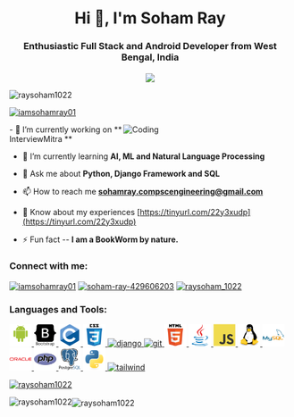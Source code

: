 
<h1 align="center">Hi 👋, I'm Soham Ray</h1>
<h3 align="center">Enthusiastic Full Stack and Android Developer from West Bengal, India</h3>

<p align="center"><img align="center" src="https://github-readme-streak-stats.herokuapp.com/?user=raysoham1022&" /></p>

<p align="left"> <img src="https://komarev.com/ghpvc/?username=raysoham1022&label=Profile%20views&color=0e75b6&style=flat" alt="raysoham1022" /> </p>

<p align="left"> <a href="https://twitter.com/iamsohamray01" target="blank"><img src="https://img.shields.io/twitter/follow/iamsohamray01?logo=twitter&style=for-the-badge" alt="iamsohamray01" /></a> </p>
<img align="right" alt="Coding" width="300" src="https://cdn.dribbble.com/users/1162077/screenshots/3848914/programmer.gif">
- 🔭 I’m currently working on ** InterviewMitra ** 

- 🌱 I’m currently learning **AI, ML and Natural Language Processing**

- 💬 Ask me about **Python, Django Framework and SQL**

- 📫 How to reach me **sohamray.compscengineering@gmail.com**

- 📄 Know about my experiences [https://tinyurl.com/22y3xudp](https://tinyurl.com/22y3xudp)

- ⚡ Fun fact -- **I am a BookWorm by nature.**

<h3 align="left">Connect with me:</h3>
<p align="left">
<a href="https://twitter.com/iamsohamray01" target="blank"><img align="center" src="https://raw.githubusercontent.com/rahuldkjain/github-profile-readme-generator/master/src/images/icons/Social/twitter.svg" alt="iamsohamray01" height="30" width="40" /></a>
<a href="https://linkedin.com/in/soham-ray-429606203" target="blank"><img align="center" src="https://raw.githubusercontent.com/rahuldkjain/github-profile-readme-generator/master/src/images/icons/Social/linked-in-alt.svg" alt="soham-ray-429606203" height="30" width="40" /></a>
<a href="https://instagram.com/raysoham_1022" target="blank"><img align="center" src="https://raw.githubusercontent.com/rahuldkjain/github-profile-readme-generator/master/src/images/icons/Social/instagram.svg" alt="raysoham_1022" height="30" width="40" /></a>
</p>

<h3 align="left">Languages and Tools:</h3>
<p align="left"> <a href="https://developer.android.com" target="_blank" rel="noreferrer"> <img src="https://raw.githubusercontent.com/devicons/devicon/master/icons/android/android-original-wordmark.svg" alt="android" width="40" height="40"/> </a> <a href="https://getbootstrap.com" target="_blank" rel="noreferrer"> <img src="https://raw.githubusercontent.com/devicons/devicon/master/icons/bootstrap/bootstrap-plain-wordmark.svg" alt="bootstrap" width="40" height="40"/> </a> <a href="https://www.cprogramming.com/" target="_blank" rel="noreferrer"> <img src="https://raw.githubusercontent.com/devicons/devicon/master/icons/c/c-original.svg" alt="c" width="40" height="40"/> </a> <a href="https://www.w3schools.com/css/" target="_blank" rel="noreferrer"> <img src="https://raw.githubusercontent.com/devicons/devicon/master/icons/css3/css3-original-wordmark.svg" alt="css3" width="40" height="40"/> </a> <a href="https://www.djangoproject.com/" target="_blank" rel="noreferrer"> <img src="https://cdn.worldvectorlogo.com/logos/django.svg" alt="django" width="40" height="40"/> </a><a href="https://git-scm.com/" target="_blank" rel="noreferrer"> <img src="https://www.vectorlogo.zone/logos/git-scm/git-scm-icon.svg" alt="git" width="40" height="40"/> </a> <a href="https://www.w3.org/html/" target="_blank" rel="noreferrer"> <img src="https://raw.githubusercontent.com/devicons/devicon/master/icons/html5/html5-original-wordmark.svg" alt="html5" width="40" height="40"/> </a> <a href="https://www.java.com" target="_blank" rel="noreferrer"> <img src="https://raw.githubusercontent.com/devicons/devicon/master/icons/java/java-original.svg" alt="java" width="40" height="40"/> </a> <a href="https://developer.mozilla.org/en-US/docs/Web/JavaScript" target="_blank" rel="noreferrer"> <img src="https://raw.githubusercontent.com/devicons/devicon/master/icons/javascript/javascript-original.svg" alt="javascript" width="40" height="40"/> </a> <a href="https://www.linux.org/" target="_blank" rel="noreferrer"> <img src="https://raw.githubusercontent.com/devicons/devicon/master/icons/linux/linux-original.svg" alt="linux" width="40" height="40"/> </a> <a href="https://www.mysql.com/" target="_blank" rel="noreferrer"> <img src="https://raw.githubusercontent.com/devicons/devicon/master/icons/mysql/mysql-original-wordmark.svg" alt="mysql" width="40" height="40"/> </a> <a href="https://www.oracle.com/" target="_blank" rel="noreferrer"> <img src="https://raw.githubusercontent.com/devicons/devicon/master/icons/oracle/oracle-original.svg" alt="oracle" width="40" height="40"/> </a> <a href="https://www.php.net" target="_blank" rel="noreferrer"> <img src="https://raw.githubusercontent.com/devicons/devicon/master/icons/php/php-original.svg" alt="php" width="40" height="40"/> </a> <a href="https://www.postgresql.org" target="_blank" rel="noreferrer"> <img src="https://raw.githubusercontent.com/devicons/devicon/master/icons/postgresql/postgresql-original-wordmark.svg" alt="postgresql" width="40" height="40"/> </a> <a href="https://www.python.org" target="_blank" rel="noreferrer"> <img src="https://raw.githubusercontent.com/devicons/devicon/master/icons/python/python-original.svg" alt="python" width="40" height="40"/> </a> <a href="https://tailwindcss.com/" target="_blank" rel="noreferrer"> <img src="https://www.vectorlogo.zone/logos/tailwindcss/tailwindcss-icon.svg" alt="tailwind" width="40" height="40"/> </a> </p>

<p align="left"> <a href="https://github.com/ryo-ma/github-profile-trophy"><img src="https://github-profile-trophy.vercel.app/?username=raysoham1022&theme=juicyfresh&row=1&column=6" alt="raysoham1022" /></a> </p>
<p><img align="left" src="https://github-readme-stats.vercel.app/api/top-langs?username=raysoham1022&show_icons=true&locale=en&layout=compact" alt="raysoham1022" /><img align="center" width="395" src="https://github-readme-stats.vercel.app/api?username=raysoham1022&show_icons=true&locale=en" alt="raysoham1022" /></p>



